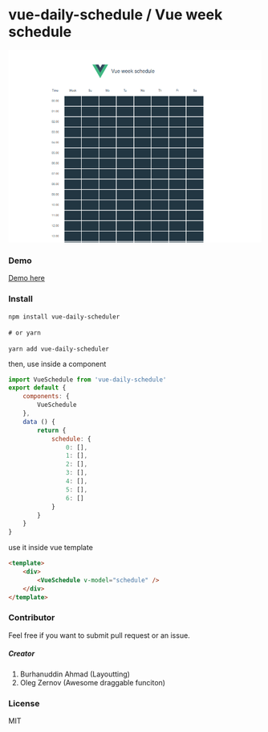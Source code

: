 # vue-daily-schedule / Vue week schedule

<div align='center'>

[![VEDR](./src/assets/preview.png)](.)

</div>

### Demo

[Demo here](https://vue-daily-schedule.vercel.app/)

### Install
```
npm install vue-daily-scheduler

# or yarn

yarn add vue-daily-scheduler
```
then, use inside a component
```javascript
import VueSchedule from 'vue-daily-schedule'
export default {
    components: {
        VueSchedule
    },
    data () {
        return {
            schedule: {
                0: [],
                1: [],
                2: [],
                3: [],
                4: [],
                5: [],
                6: []
            }
        }
    }
}
```
use it inside vue template
```html
<template>
    <div>
        <VueSchedule v-model="schedule" />
    </div>
</template>
```

### Contributor
Feel free if you want to submit pull request or an issue.

##### Creator
1. Burhanuddin Ahmad (Layoutting)
2. Oleg Zernov (Awesome draggable funciton)

### License
 MIT